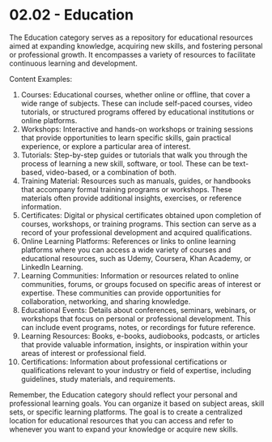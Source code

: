 # 02.02 - Education

The Education category serves as a repository for educational resources aimed at expanding knowledge, acquiring new skills, and fostering personal or professional growth. It encompasses a variety of resources to facilitate continuous learning and development.

Content Examples:

1. Courses: Educational courses, whether online or offline, that cover a wide range of subjects. These can include self-paced courses, video tutorials, or structured programs offered by educational institutions or online platforms.
2. Workshops: Interactive and hands-on workshops or training sessions that provide opportunities to learn specific skills, gain practical experience, or explore a particular area of interest.
3. Tutorials: Step-by-step guides or tutorials that walk you through the process of learning a new skill, software, or tool. These can be text-based, video-based, or a combination of both.
4. Training Material: Resources such as manuals, guides, or handbooks that accompany formal training programs or workshops. These materials often provide additional insights, exercises, or reference information.
5. Certificates: Digital or physical certificates obtained upon completion of courses, workshops, or training programs. This section can serve as a record of your professional development and acquired qualifications.
6. Online Learning Platforms: References or links to online learning platforms where you can access a wide variety of courses and educational resources, such as Udemy, Coursera, Khan Academy, or LinkedIn Learning.
7. Learning Communities: Information or resources related to online communities, forums, or groups focused on specific areas of interest or expertise. These communities can provide opportunities for collaboration, networking, and sharing knowledge.
8. Educational Events: Details about conferences, seminars, webinars, or workshops that focus on personal or professional development. This can include event programs, notes, or recordings for future reference.
9. Learning Resources: Books, e-books, audiobooks, podcasts, or articles that provide valuable information, insights, or inspiration within your areas of interest or professional field.
10. Certifications: Information about professional certifications or qualifications relevant to your industry or field of expertise, including guidelines, study materials, and requirements.

Remember, the Education category should reflect your personal and professional learning goals. You can organize it based on subject areas, skill sets, or specific learning platforms. The goal is to create a centralized location for educational resources that you can access and refer to whenever you want to expand your knowledge or acquire new skills.